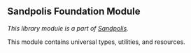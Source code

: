 ## Sandpolis Foundation Module

_This library module is a part of
[Sandpolis](https://github.com/nativeit-dev/sandpolis)._

This module contains universal types, utilities, and resources.
